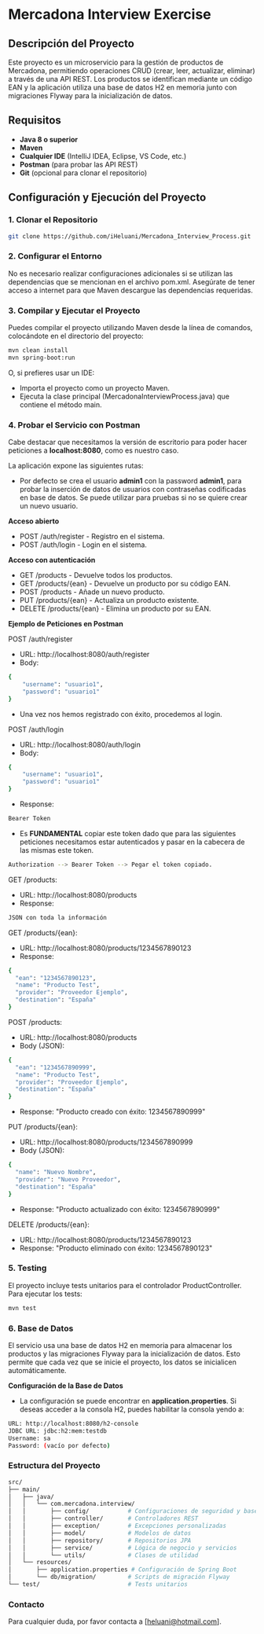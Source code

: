 # Mercadona Interview Exercise

## Descripción del Proyecto

Este proyecto es un microservicio para la gestión de productos de Mercadona, permitiendo operaciones CRUD (crear, leer, actualizar, eliminar) a través de una API REST. Los productos se identifican mediante un código EAN y la aplicación utiliza una base de datos H2 en memoria junto con migraciones Flyway para la inicialización de datos.

## Requisitos

- **Java 8 o superior**
- **Maven**
- **Cualquier IDE** (IntelliJ IDEA, Eclipse, VS Code, etc.)
- **Postman** (para probar las API REST)
- **Git** (opcional para clonar el repositorio)

## Configuración y Ejecución del Proyecto

### 1. Clonar el Repositorio

```bash
git clone https://github.com/iHeluani/Mercadona_Interview_Process.git
```

### 2. Configurar el Entorno

No es necesario realizar configuraciones adicionales si se utilizan las dependencias que se mencionan en el archivo pom.xml. Asegúrate de tener acceso a internet para que Maven descargue las dependencias requeridas.

### 3. Compilar y Ejecutar el Proyecto

Puedes compilar el proyecto utilizando Maven desde la línea de comandos, colocándote en el directorio del proyecto:
```bash
mvn clean install
mvn spring-boot:run
```

O, si prefieres usar un IDE:

- Importa el proyecto como un proyecto Maven.
- Ejecuta la clase principal (MercadonaInterviewProcess.java) que contiene el método main.

### 4. Probar el Servicio con Postman

Cabe destacar que necesitamos la versión de escritorio para poder hacer peticiones a **localhost:8080**, como es nuestro caso.

La aplicación expone las siguientes rutas:

- Por defecto se crea el usuario **admin1** con la password **admin1**, para probar la inserción de datos de usuarios con contraseñas codificadas en base de datos. Se puede utilizar para pruebas si no se quiere crear un nuevo usuario.

**Acceso abierto**
- POST /auth/register - Registro en el sistema.
- POST /auth/login - Login en el sistema.

**Acceso con autenticación**
- GET /products - Devuelve todos los productos.
- GET /products/{ean} - Devuelve un producto por su código EAN.
- POST /products - Añade un nuevo producto.
- PUT /products/{ean} - Actualiza un producto existente.
- DELETE /products/{ean} - Elimina un producto por su EAN.

**Ejemplo de Peticiones en Postman**

POST /auth/register

- URL: http://localhost:8080/auth/register
- Body:
```bash
{
    "username": "usuario1",
    "password": "usuario1"
}
```

- Una vez nos hemos registrado con éxito, procedemos al login.

POST /auth/login

- URL: http://localhost:8080/auth/login
- Body:
```bash
{
    "username": "usuario1",
    "password": "usuario1"
}
```
- Response:
```bash
Bearer Token
```

- Es **FUNDAMENTAL** copiar este token dado que para las siguientes peticiones necesitamos estar autenticados y pasar en la cabecera de las mismas este token.
```bash
Authorization --> Bearer Token --> Pegar el token copiado.
```

GET /products:

- URL: http://localhost:8080/products
- Response:
```bash
JSON con toda la información
```

GET /products/{ean}:

- URL: http://localhost:8080/products/1234567890123
- Response:
```bash
{
  "ean": "1234567890123",
  "name": "Producto Test",
  "provider": "Proveedor Ejemplo",
  "destination": "España"
}
```

POST /products:

- URL: http://localhost:8080/products
- Body (JSON):
```bash
{
  "ean": "1234567890999",
  "name": "Producto Test",
  "provider": "Proveedor Ejemplo",
  "destination": "España"
}
```
- Response: "Producto creado con éxito: 1234567890999"

PUT /products/{ean}:

- URL: http://localhost:8080/products/1234567890999
- Body (JSON):
```bash
{
  "name": "Nuevo Nombre",
  "provider": "Nuevo Proveedor",
  "destination": "España"
}
```
- Response: "Producto actualizado con éxito: 1234567890999"

DELETE /products/{ean}:

- URL: http://localhost:8080/products/1234567890123
- Response: "Producto eliminado con éxito: 1234567890123"

### 5. Testing

El proyecto incluye tests unitarios para el controlador ProductController. Para ejecutar los tests:
```bash
mvn test
```
### 6. Base de Datos

El servicio usa una base de datos H2 en memoria para almacenar los productos y las migraciones Flyway para la inicialización de datos. Esto permite que cada vez que se inicie el proyecto, los datos se inicialicen automáticamente.

**Configuración de la Base de Datos**
- La configuración se puede encontrar en **application.properties**. Si deseas acceder a la consola H2, puedes habilitar la consola yendo a:

```bash
URL: http://localhost:8080/h2-console
JDBC URL: jdbc:h2:mem:testdb
Username: sa
Password: (vacío por defecto)
```

### Estructura del Proyecto

```bash
src/
├── main/
│   ├── java/
│   │   └── com.mercadona.interview/
│   │       ├── config/           # Configuraciones de seguridad y base de datos
│   │       ├── controller/       # Controladores REST
│   │       ├── exception/        # Excepciones personalizadas
│   │       ├── model/            # Modelos de datos
│   │       ├── repository/       # Repositorios JPA
│   │       ├── service/          # Lógica de negocio y servicios
│   │       └── utils/            # Clases de utilidad
│   └── resources/
│       ├── application.properties # Configuración de Spring Boot
│       └── db/migration/         # Scripts de migración Flyway
└── test/                         # Tests unitarios
```

### Contacto
Para cualquier duda, por favor contacta a [heluani@hotmail.com].
